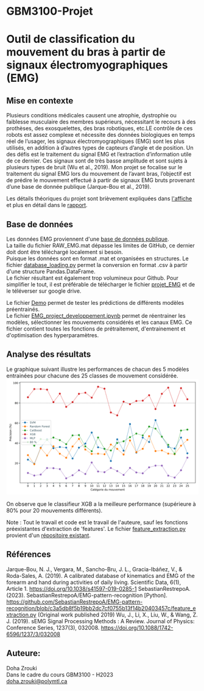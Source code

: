 # GBM3100-Projet
# Outil de classification du mouvement du bras à partir de signaux électromyographiques (EMG)

## Mise en contexte 
Plusieurs conditions médicales causent une atrophie, dystrophie ou faiblesse musculaire des membres supérieurs, nécessitant le recours à des prothèses, des exosquelettes, des bras robotiques, etc.LE contrôle de ces robots est assez complexe et nécessite des données biologiques en temps réel de l’usager, les signaux électromyographiques (EMG) sont les plus utilisés, en addition à d’autres types de capteurs d’angle et de position. Un des défis est le traitement du signal EMG et l’extraction d’information utile de ce dernier. Ces signaux sont de très basse amplitude et sont sujets à plusieurs types de bruit (Wu et al., 2019). Mon projet se focalise sur le traitement du signal EMG lors du mouvement de l’avant bras, l’objectif est de prédire le mouvement effectué à partir de signaux EMG bruts provenant d’une base de donnée publique (Jarque-Bou et al., 2019).

Les détails théoriques du projet sont brièvement expliquées dans [l'affiche](https://github.com/doha-z/GBM3100-Projet/blob/main/Affiche_Doha_Zrouki_GBM3100H23.pdf) et plus en détail dans le [rapport](ttps://github.com/doha-z/GBM3100-Projet/blob/main/RapportDoha_Zrouki_GBM3100H23.pdf).

## Base de données
Les données EMG proviennent d'une [base de données publique](https://zenodo.org/record/3469380#.ZEAhgNLMJFQ).\
La taille du fichier RAW_EMG.mat dépasse les limites de GitHub, ce dernier doit dont être téléchargé localement si besoin.\
Puisque les données sont en format .mat et organisées en structures. Le fichier [database_loading.py](https://github.com/doha-z/GBM3100-Projet/blob/main/database_loading.py) permet la conversion en format .csv à partir d'une structure Pandas.DataFrame.\
Le fichier résultant est également trop volumineux pour Github. Pour simplifier le tout, il est préférable de télécharger le fichier [projet_EMG](https://drive.google.com/drive/folders/1RKFosSexkSFuZpBkKaBENc__k7Xnzkdq?usp=sharing) et de le téléverser sur google drive.

Le fichier [Demo](https://github.com/doha-z/GBM3100-Projet/blob/main/projet_EMG/Demo.ipynb) permet de tester les prédictions de différents modèles préentrainés.\
Le fichier [EMG_project_developpement.ipynb](https://github.com/doha-z/GBM3100-Projet/blob/main/projet_EMG/EMG_project_developpement.ipynb) permet de réentrainer les modèles, sélectionner les mouvements considérés et les canaux EMG. Ce fichier contient toutes les fonctions de prétraitement, d'entrainement et d'optimisation des hyperparamètres.


## Analyse des résultats
Le graphique suivant illustre les performances de chacun des 5 modèles entrainées pour chacune des 25 classes de mouvement considérée.
![alt text](/projet_EMG/graph.svg)

On observe que le classifieur XGB a la meilleure performance (supérieure à 80% pour 20 mouvements différents).

Note : Tout le travail et code est le travail de l'auteure, sauf les fonctions préexistantes d'extraction de 'features'. Le fichier [feature_extraction.py](https://github.com/doha-z/GBM3100-Projet/blob/main/projet_EMG/feature_extraction.py) provient d'un [répositoire existant]([https://github.com/SebastianRestrepoA](https://github.com/SebastianRestrepoA/EMG-pattern-recognition)).

## Références
Jarque-Bou, N. J., Vergara, M., Sancho-Bru, J. L., Gracia-Ibáñez, V., & Roda-Sales, A. (2019). A calibrated database
of kinematics and EMG of the forearm and hand during activities of daily living. Scientific Data, 6(1), Article 1.
https://doi.org/10.1038/s41597-019-0285-1
SebastianRestrepoA. (2023). SebastianRestrepoA/EMG-pattern-recognition [Python].
https://github.com/SebastianRestrepoA/EMG-pattern-recognition/blob/c3a5db8f5b19bb2dc7cf0755b13f14b20403457c/feature_extraction.py (Original work
published 2019)
Wu, J., Li, X., Liu, W., & Wang, Z. J. (2019). sEMG Signal Processing Methods : A Review. Journal of Physics:
Conference Series, 1237(3), 032008. https://doi.org/10.1088/1742-6596/1237/3/032008

## Auteure: 
Doha Zrouki\
Dans le cadre du cours GBM3100 - H2023\
doha.zrouki@polymtl.ca
